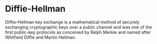 # Diffie-Hellman

Diffie–Hellman key exchange is a mathematical method of securely exchanging cryptographic keys over a public channel and was one of the first public-key protocols as conceived by Ralph Merkle and named after Whitfield Diffie and Martin Hellman.
